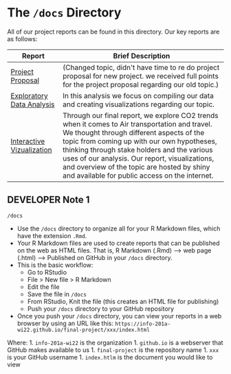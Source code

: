 

# The `/docs` Directory

All of our project reports can be found in this directory. Our key
reports are as follows:

| Report                                                                                                      | Brief Description                                                                                                                                                                                                                                                                                                                                                                         |
|----------------------------------|--------------------------------------|
| [Project Proposal](https://canvas.uw.edu/courses/1581407/assignments/7723738)                     | (Changed topic, didn't have time to re do project proposal for new project. we received full points for the project proposal regarding our old topic.)                                                                                                                                                                                                                                    |
| [Exploratory Data Analysis](https://info201a-au2022.github.io/project-group-8-ad/) | In this analysis we focus on compiling our data and creating visualizations regarding our topic.                                                                                                                                                                                                                                                                                          |
| [Interactive Vizualization](https://mmk49.shinyapps.io/source/)                                             | Through our final report, we explore CO2 trends when it comes to Air transportation and travel. We thought through different aspects of the topic from coming up with our own hypotheses, thinking through stake holders and the various uses of our analysis. Our report, visualizations, and overview of the topic are hosted by shiny and available for public access on the internet. |


## DEVELOPER Note 1

`/docs`

-   Use the `/docs` directory to organize all for your R Markdown files,
    which have the extension `.Rmd`.
-   Your R Markdown files are used to create reports that can be
    published on the web as HTML files. That is, R Markdown (.Rmd) --\>
    web page (.html) --\> Published on GitHub in your `/docs` directory.
-   This is the basic workflow:
    -   Go to RStudio
    -   File \> New file \> R Markdown
    -   Edit the file
    -   Save the file in `/docs`
    -   From RStudio, Knit the file (this creates an HTML file for
        publishing)
    -   Push your `/docs` directory to your GitHub repository
-   Once you push your `/docs` directory, you can view your reports in a
    web browser by using an URL like this:
    `https://info-201a-wi22.github.io/final-project/xxx/index.html`

Where: 1. `info-201a-wi22` is the organization 1. `github.io` is a
webserver that GitHub makes available to us 1. `final-project` is the
repository name 1. `xxx` is your GitHub username 1. `index.htlm` is the
document you would like to view


